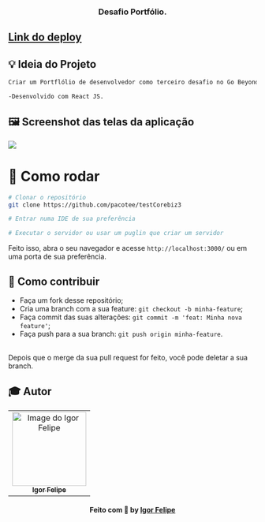 <h3 align="center">
  Desafio Portfólio.
</h3>

## <a href="https://portfolio-presentation.vercel.app/" target="_blank">Link do deploy</a>

## :bulb: Ideia do Projeto

```bash
Criar um Portflólio de desenvolvedor como terceiro desafio no Go Beyond da Corebiz.

-Desenvolvido com React JS.

```
## 🖼 Screenshot das telas da aplicação 

<div>
  <img src="https://user-images.githubusercontent.com/83182736/133951929-a07e7a0a-9a49-4418-a9a4-5041e28fd795.png" />
</div
<br/>
  
 # 👷 Como rodar

```bash
# Clonar o repositório
git clone https://github.com/pacotee/testCorebiz3

# Entrar numa IDE de sua preferência 

# Executar o servidor ou usar um puglin que criar um servidor

```

Feito isso, abra o seu navegador e acesse `http://localhost:3000/`
ou em uma porta de sua preferência.

 ## 🤔 Como contribuir <br/>

- Faça um fork desse repositório; <br/>
- Cria uma branch com a sua feature: `git checkout -b minha-feature`;<br/>
- Faça commit das suas alterações: `git commit -m 'feat: Minha nova feature'`; <br/>
- Faça push para a sua branch: `git push origin minha-feature`.<br/>
<br/>
Depois que o merge da sua pull request for feito, você pode deletar a sua branch. <br/>


## :mortar_board: Autor

<table align="center">
    <tr>
        <td align="center">
            <a href="https://github.com/pacotee">
                <img src="https://user-images.githubusercontent.com/83182736/128571620-d38188d7-0a0c-4d80-a1cb-84cc174f76c3.jpeg" width="150px;" alt="Image do Igor Felipe" />
                <br />
                <sub><b>Igor Felipe</b></sub>
            </a>
        </td>    
    </tr>
</table>
<h4 align="center">
   Feito com 💜 by  <a href="https://www.linkedin.com/in/igor-felipe-5263b8212/" target="_blank"> Igor Felipe </a>
</h4>
